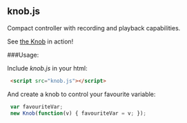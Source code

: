 knob.js
-------

Compact controller with recording and playback capabilities.

See [the Knob](http://adrianton3.github.io/knob.js/examples/basic/basic.html) in action!

###Usage:

Include *knob.js* in your html:

```html
 <script src="knob.js"></script>
```

And create a knob to control your favourite variable:

```js
 var favouriteVar;
 new Knob(function(v) { favouriteVar = v; });
```